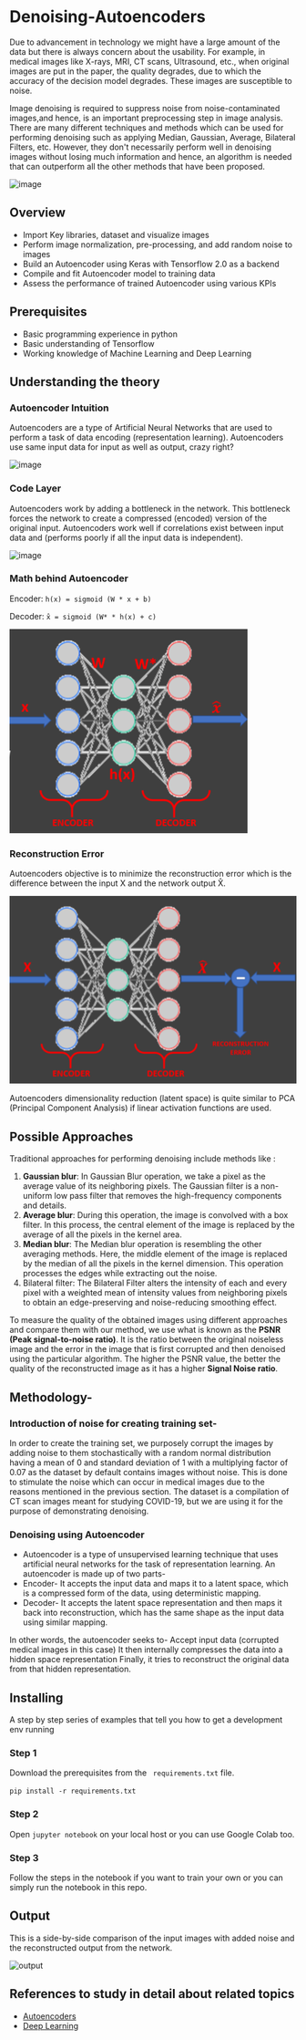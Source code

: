 # Denoising-Autoencoders

Due to advancement in technology we might have a large amount of the data but there is always concern about the usability. For example, in medical images like X-rays, MRI, CT scans, Ultrasound, etc., when original images are put in the paper, the quality degrades, due to which the accuracy of the decision model degrades. These images are susceptible to noise.

Image denoising is required to suppress noise from noise-contaminated images,and hence, is an important preprocessing step in image analysis. There are many different techniques and methods which can be used for performing denoising such as applying Median, Gaussian, Average, Bilateral Filters, etc. However, they don't necessarily perform well in denoising images without losing much information and hence, an algorithm is needed that can outperform all the other methods that have been proposed.

 ![image](https://user-images.githubusercontent.com/68664921/148658793-b59db98d-ec9b-4535-9b57-341600302a3f.png)
 
 ## Overview
- Import Key libraries, dataset and visualize images
- Perform image normalization, pre-processing, and add random noise to images
- Build an Autoencoder using Keras with Tensorflow 2.0 as a backend
- Compile and fit Autoencoder model to training data 
- Assess the performance of trained Autoencoder using various KPIs 

## Prerequisites
- Basic programming experience in python
- Basic understanding of Tensorflow
- Working knowledge of Machine Learning and Deep Learning

## Understanding the theory 

### Autoencoder Intuition
Autoencoders are a type of Artificial Neural Networks that are used to perform a task of data encoding (representation learning).
Autoencoders use same input data for input as well as output, crazy right?

![image](https://user-images.githubusercontent.com/68664921/148659340-ad7b260d-e8ca-4ed1-b972-3e7a30920278.png)


### Code Layer
Autoencoders work by adding a bottleneck in the network. 
This bottleneck forces the network to create a compressed (encoded) version of the original input.
Autoencoders work well if correlations exist between input data and (performs poorly if all the input data is independent).


![image](https://user-images.githubusercontent.com/68664921/148659354-d7018490-b242-47d6-a69d-5a02127dafa2.png)

### Math behind Autoencoder
Encoder: ``` h(x) = sigmoid (W * x + b) ```

Decoder: ``` x̂ = sigmoid (W* * h(x) + c) ```

![math](/Images/AutoencoderDenoising3.png)

### Reconstruction Error
Autoencoders objective is to minimize the reconstruction error which is the difference between the input X and the network output X̂. 

![reconstruction](/Images/AutoencoderDenoising4.png)



Autoencoders dimensionality reduction (latent space) is quite similar to PCA (Principal Component Analysis) if linear activation functions are used.


 ## Possible Approaches

Traditional approaches for performing denoising include methods like :

1. **Gaussian blur**: In Gaussian Blur operation, we take a pixel as the average value of its neighboring pixels. The Gaussian filter is a non-uniform low pass filter that removes the high-frequency components and details.
2. **Average blur**: During this operation, the image is convolved with a box filter. In this process, the central element of the image is replaced by the average of all the pixels in the kernel area.
3. **Median blur**: The Median blur operation is resembling the other averaging methods. Here, the middle element of the image is replaced by the median of all the pixels in the kernel dimension. This operation processes the edges while extracting out the noise.
4. Bilateral filter: The Bilateral Filter alters the intensity of each and every pixel with a weighted mean of intensity values from neighboring pixels to obtain an edge-preserving and noise-reducing smoothing effect.

To measure the quality of the obtained images using different approaches and compare them with our method, we use what is known as the **PSNR (Peak signal-to-noise ratio)**. It is the ratio between the original noiseless image and the error in the image that is first corrupted and then denoised using the particular algorithm. The higher the PSNR value, the better the quality of the reconstructed image as it has a higher **Signal Noise ratio**. 

## Methodology-

### Introduction of noise for creating training set-
In order to create the training set, we purposely corrupt the images by adding noise to them stochastically with a random normal distribution having a mean of 0 and standard deviation of 1 with a multiplying factor of 0.07 as the dataset by default contains images without noise. This is done to stimulate the noise which can occur in medical images due to the reasons mentioned in the previous section. The dataset is a compilation of CT scan images meant for studying COVID-19, but we are using it for the purpose of demonstrating denoising.

### Denoising using Autoencoder

- Autoencoder is a type of unsupervised learning technique that uses artificial neural networks for the task of representation learning. An autoencoder is made up of two parts-
- Encoder- It accepts the input data and maps it to a latent space, which is a compressed form of the data, using deterministic mapping. 
- Decoder- It accepts the latent space representation and then maps it back into reconstruction, which has the same shape as the input data using similar mapping.

In other words, the autoencoder seeks to-
Accept input data (corrupted medical images in this case)
It then internally compresses the data into a hidden space representation
Finally, it tries to reconstruct the original data from that hidden representation.

## Installing

A step by step series of examples that tell you how to get a development env running

### Step 1
Download the prerequisites from the ``` requirements.txt``` file.

``` pip install -r requirements.txt ```

### Step 2
Open ``` jupyter notebook ``` on your local host or you can use Google Colab too.

### Step 3
Follow the steps in the notebook if you want to train your own or you can simply run the notebook in this repo.

## Output

This is a side-by-side comparison of the input images with added noise and the reconstructed output from the network.

![output](/Images/AutoencoderDenoising5.png)


## References to study in detail about related topics
* [Autoencoders](https://towardsdatascience.com/applied-deep-learning-part-3-autoencoders-1c083af4d798)
* [Deep Learning](https://www.datacamp.com/community/tutorials/deep-learning-python)
                       
